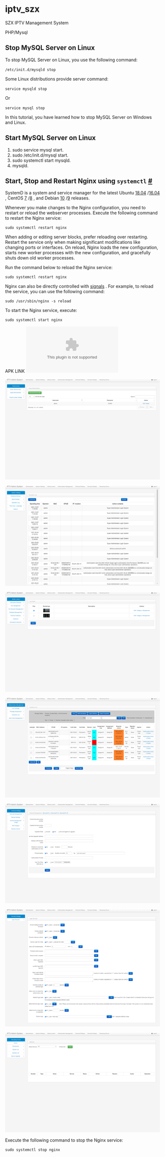 # iptv_szx

SZX IPTV Management System

PHP/Mysql


## Stop MySQL Server on Linux

To stop MySQL Server on Linux, you use the following command:

`/etc/init.d/mysqld stop` 

Some Linux distributions provide server command:

`service mysqld stop` 

Or

`service mysql stop` 

In this tutorial, you have learned how to stop MySQL Server on Windows and Linux.


## Start MySQL Server on Linux

1.  sudo service mysql start.
2.  sudo /etc/init.d/mysql start.
3.  sudo systemctl start mysqld.
4.  mysqld.

## Start, Stop and Restart Nginx using `systemctl` [#](https://linuxize.com/post/start-stop-restart-nginx/#start-stop-and-restart-nginx-using-systemctl)

SystemD is a system and service manager for the latest Ubuntu [18.04](https://linuxize.com/post/how-to-install-nginx-on-ubuntu-18-04/) /[16.04](https://linuxize.com/post/how-to-install-nginx-on-ubuntu-16-04/) , CentOS [7](https://linuxize.com/post/how-to-install-nginx-on-centos-7/) /[8](https://linuxize.com/post/how-to-install-nginx-on-centos-8/) , and Debian [10](https://linuxize.com/post/how-to-install-nginx-on-debian-10/) /[9](https://linuxize.com/post/how-to-install-nginx-on-debian-9/) releases.

Whenever you make changes to the Nginx configuration, you need to restart or reload the webserver processes. Execute the following command to restart the Nginx service:

```
sudo systemctl restart nginx
```

When adding or editing server blocks, prefer reloading over restarting. Restart the service only when making significant modifications like changing ports or interfaces. On reload, Nginx loads the new configuration, starts new worker processes with the new configuration, and gracefully shuts down old worker processes.

Run the command below to reload the Nginx service:

```
sudo systemctl restart nginx
```

Nginx can also be directly controlled with [signals](https://linuxize.com/post/kill-command-in-linux/) . For example, to reload the service, you can use the following command:

```
sudo /usr/sbin/nginx -s reload
```

To start the Nginx service, execute:

```
sudo systemctl start nginx
```
APK LINK
[![APK LINK](http://szx.myiptv.cloud/admin/backup/SyncoriaTV.apk)](http://szx.myiptv.cloud/admin/backup/SyncoriaTV.apk)







[![](https://github.com/david-syncoria/iptv_szx/raw/main/images/screencapture/left1.png)](https://github.com/david-syncoria/iptv_szx/blob/main/images/screencapture/left1.png)


[![](https://github.com/david-syncoria/iptv_szx/raw/main/images/screencapture/left2.png)](https://github.com/david-syncoria/iptv_szx/blob/main/images/screencapture/left2.png)


[![](https://github.com/david-syncoria/iptv_szx/raw/main/images/screencapture/left3.png)](https://github.com/david-syncoria/iptv_szx/blob/main/images/screencapture/left3.png)


[![](https://github.com/david-syncoria/iptv_szx/raw/main/images/screencapture/left4.png)](https://github.com/david-syncoria/iptv_szx/blob/main/images/screencapture/left4.png)


[![](https://github.com/david-syncoria/iptv_szx/raw/main/images/screencapture/left5.png)](https://github.com/david-syncoria/iptv_szx/blob/main/images/screencapture/left5.png)


[![](https://github.com/david-syncoria/iptv_szx/raw/main/images/screencapture/left6.png)](https://github.com/david-syncoria/iptv_szx/blob/main/images/screencapture/left6.png)


[![](https://github.com/david-syncoria/iptv_szx/raw/main/images/screencapture/left7.png)](https://github.com/david-syncoria/iptv_szx/blob/main/images/screencapture/left7.png)

Execute the following command to stop the Nginx service:

```
sudo systemctl stop nginx
```
